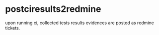 # postciresults2redmine
upon running ci, collected tests results evidences are posted as redmine tickets.
